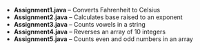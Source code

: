 - **Assignment1.java** – Converts Fahrenheit to Celsius
- **Assignment2.java** – Calculates base raised to an exponent
- **Assignment3.java** – Counts vowels in a string
- **Assignment4.java** – Reverses an array of 10 integers
- **Assignment5.java** – Counts even and odd numbers in an array
